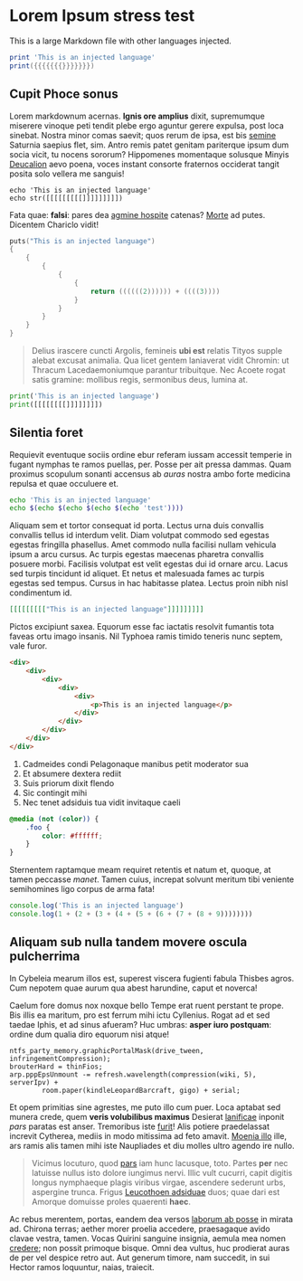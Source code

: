 # Lorem Ipsum stress test

This is a large Markdown file with other languages injected.

```lua
print 'This is an injected language'
print({{{{{{{}}}}}}})
```

## Cupit Phoce sonus

Lorem markdownum acernas. **Ignis ore amplius** dixit, supremumque miserere
vinoque peti tendit plebe ergo aguntur gerere expulsa, post loca sinebat. Nostra
minor comas saevit; quos rerum de ipsa, est bis [semine](http://caede.com/)
Saturnia saepius flet, sim. Antro remis patet genitam pariterque ipsum dum socia
vicit, tu nocens sororum? Hippomenes momentaque solusque Minyis
[Deucalion](http://anus.org/nec-tellus) aevo poena, voces instant consorte
fraternos occiderat tangit posita solo vellera me sanguis!

```vim
echo 'This is an injected language'
echo str([[[[[[[[[]]]]]]]]])
```

Fata quae: **falsi**: pares dea [agmine
hospite](http://www.quo-retro.net/sublimis) catenas? [Morte](http://corpus.net/)
ad putes. Dicentem Chariclo vidit!

```c
puts("This is an injected language")
{
    {
        {
            {
                {
                    return ((((((2)))))) + ((((3))))
                }
            }
        }
    }
}
```

> Delius irascere cuncti Argolis, femineis **ubi est** relatis Tityos supple
> alebat excusat animalia. Qua licet gentem laniaverat vidit Chromin: ut Thracum
> Lacedaemoniumque parantur tribuitque. Nec Acoete rogat satis gramine: mollibus
> regis, sermonibus deus, lumina at.

```python
print('This is an injected language')
print([[[[[[[[]]]]]]]])
```

## Silentia foret

Requievit eventuque sociis ordine ebur referam iussam accessit temperie in
fugant nymphas te ramos puellas, per. Posse per ait pressa dammas. Quam proximus
scopulum sonanti accensus ab *auras* nostra ambo forte medicina repulsa et quae
occuluere et.

```bash
echo 'This is an injected language'
echo $(echo $(echo $(echo $(echo 'test'))))
````

Aliquam sem et tortor consequat id porta. Lectus urna duis convallis convallis
tellus id interdum velit. Diam volutpat commodo sed egestas egestas fringilla
phasellus. Amet commodo nulla facilisi nullam vehicula ipsum a arcu cursus. Ac
turpis egestas maecenas pharetra convallis posuere morbi. Facilisis volutpat
est velit egestas dui id ornare arcu. Lacus sed turpis tincidunt id aliquet. Et
netus et malesuada fames ac turpis egestas sed tempus. Cursus in hac habitasse
platea. Lectus proin nibh nisl condimentum id.


```json
[[[[[[[[["This is an injected language"]]]]]]]]]
```

Pictos excipiunt saxea. Equorum esse fac iactatis resolvit fumantis tota faveas
ortu imago insanis. Nil Typhoea ramis timido teneris nunc septem, vale furor.

```html
<div>
    <div>
        <div>
            <div>
                <div>
                    <p>This is an injected language</p>
                </div>
            </div>
        </div>
    </div>
</div>
```

1. Cadmeides condi Pelagonaque manibus petit moderator sua
2. Et absumere dextera rediit
3. Suis priorum dixit flendo
4. Sic contingit mihi
5. Nec tenet adsiduis tua vidit invitaque caeli

```css
@media (not (color)) {
	.foo {
		color: #ffffff;
	}
}
```

Sternentem raptamque meam requiret retentis et natum et, quoque, at tamen
peccasse *manet*. Tamen cuius, increpat solvunt meritum tibi veniente
semihomines ligo corpus de arma fata!

```javascript
console.log('This is an injected language')
console.log(1 + (2 + (3 + (4 + (5 + (6 + (7 + (8 + 9))))))))
```

## Aliquam sub nulla tandem movere oscula pulcherrima

In Cybeleia mearum illos est, superest viscera fugienti fabula Thisbes agros.
Cum nepotem quae aurum qua abest harundine, caput et noverca!

Caelum fore domus nox noxque bello Tempe erat ruent perstant te prope. Bis illis
ea maritum, pro est ferrum mihi ictu Cyllenius. Rogat ad et sed taedae Iphis, et
ad sinus afueram? Huc umbras: **asper iuro postquam**: ordine dum qualia diro
equorum nisi atque!

    ntfs_party_memory.graphicPortalMask(drive_tween, infringementCompression);
    brouterHard = thinFios;
    arp.pppEpsUnmount -= refresh.wavelength(compression(wiki, 5), serverIpv) +
            room.paper(kindleLeopardBarcraft, gigo) + serial;

Et opem primitias sine agrestes, me puto illo cum puer. Loca aptabat sed munera
crede, quem **veris volubilibus maximus** Desierat
[lanificae](http://natacognatas.net/ut-plus.php) inponit *pars* paratas est
anser. Tremoribus iste [furit](http://ira.net/)! Alis potiere praedelassat
increvit Cytherea, mediis in modo mitissima ad feto amavit. [Moenia
illo](http://www.estygius.net/nisi.php) ille, ars ramis alis tamen mihi iste
Naupliades et diu molles ultro agendo ire nullo.

> Vicimus locuturo, quod [pars](http://www.idomeneus.org/unus) iam hunc
> lacusque, toto. Partes **per** nec latuisse nullus isto dolore iungimus nervi.
> Illic vult cucurri, capit digitis longus nymphaeque plagis viribus virgae,
> ascendere sederunt urbs, aspergine trunca. Frigus [Leucothoen
> adsiduae](http://non.org/) duos; quae dari est Amorque domuisse proles
> quaerenti **haec**.

Ac rebus merentem, portas, eandem dea versos [laborum ab
posse](http://lignumsuccessibus.io/postquam) in mirata ad. Chirona terras;
aether morer proelia accedere, praesagaque avido clavae vestra, tamen. Vocas
Quirini sanguine insignia, aemula mea nomen [credere](http://pennas.io/); non
possit primoque bisque. Omni dea vultus, huc prodierat auras de per vel despice
retro aut. Aut generum timore, nam succedit, in sui Hector ramos loquuntur,
naias, traiecit.
